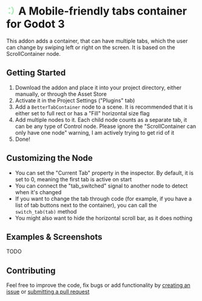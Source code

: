 # <img src="./addons/BetterTabContainer/class-icon.svg" width="25" alt="icon"/> A Mobile-friendly tabs container for Godot 3
This addon adds a container, that can have multiple tabs, which the user can change by swiping left or right on the screen. It is based on the ScrollContainer node.

## Getting Started
1. Download the addon and place it into your project directory, either manually, or through the Asset Store
2. Activate it in the Project Settings ("Plugins" tab)
3. Add a `BetterTabContainer` node to a scene. It is recommended that it is either set to full rect or has a "Fill" horizontal size flag
4. Add multiple nodes to it. Each child node counts as a separate tab, it can be any type of Control node. Please ignore the "ScrollContainer can only have one node" warning, I am actively trying to get rid of it
5. Done! 

## Customizing the Node
- You can set the "Current Tab" property in the inspector. By default, it is set to 0, meaning the first tab is active on start
- You can connect the "tab_switched" signal to another node to detect when it's changed
- If you want to change the tab through code (for example, if you have a list of tab buttons next to the container), you can call the `switch_tab(tab)` method
- You might also want to hide the horizontal scroll bar, as it does nothing

## Examples & Screenshots
TODO

## Contributing
Feel free to improve the code, fix bugs or add functionality by [creating an issue](https://github.com/GDUcrash/BetterTabContainer/issues/new) or [submitting a pull request](https://github.com/GDUcrash/BetterTabContainer/pulls)
